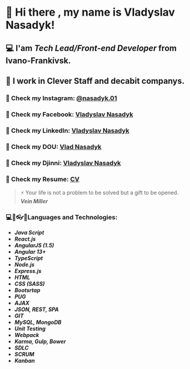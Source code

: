 # 👋 Hi there , my name is **Vladyslav Nasadyk**!
## 💻 I'am *Tech Lead/Front-end Developer* from Ivano-Frankivsk.
## 👔 I work in Clever Staff and decabit companys.
### 💬 Check my Instagram: [@nasadyk.01](https://www.instagram.com/nasadyk.01/)
### 💬 Check my Facebook: [Vladyslav Nasadyk](https://www.facebook.com/profile.php?id=100008475994569)
### 💬 Check my LinkedIn: [Vladyslav Nasadyk](https://www.linkedin.com/in/vladyslav-nasadyk-5a947b1bb/)
### 💬 Check my DOU: [Vlad Nasadyk](https://dou.ua/users/vlad-nasadyk/)
### 💬 Check my Djinni: [Vladyslav Nasadyk](https://djinni.co/q/b1e544ba2f/)
### 💬 Check my Resume: [CV](https://drive.google.com/file/d/1GRCIs2SWboy9iix2FeyMJC9jCUkIEXJz/view?usp=sharing)
> ⚡ Your life is not a problem to be solved but a gift to be opened. <br/>
> ***Vein Miller***
### ​💻​💾​👓​👔​ Languages and Technologies:
- ***Java Script*** <br/>
- ***React.js*** <br/>
- ***AngularJS (1.5)*** <br/>
- ***Angular 13+*** <br/>
- ***TypeScript*** <br/>
- ***Node.js*** <br/>
- ***Express.js*** <br/>
- ***HTML*** <br/> 
- ***CSS (SASS)*** <br/>
- ***Bootsrtap*** <br/>
- ***PUG*** <br/>
- ***AJAX*** <br/>
- ***JSON, REST, SPA*** <br/>
- ***GIT*** <br/>
- ***MySQL, MongoDB*** <br/>
- ***Unit Testing*** <br/>
- ***Webpack*** <br/>
- ***Karma, Gulp, Bower*** <br/>
- ***SDLC*** <br/>
- ***SCRUM*** <br/>
- ***Kanban*** <br/>

